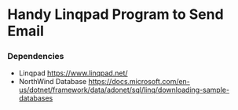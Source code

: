 # Handy Linqpad Program to Send Email 
#####

### Dependencies
+ Linqpad  https://www.linqpad.net/
+ NorthWind Database  https://docs.microsoft.com/en-us/dotnet/framework/data/adonet/sql/linq/downloading-sample-databases

